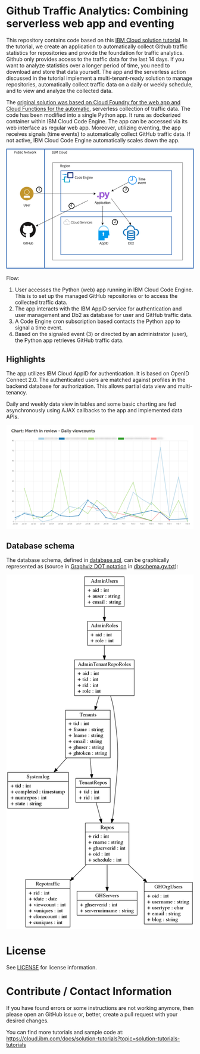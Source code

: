 # Github Traffic Analytics: Combining serverless web app and eventing
This repository contains code based on this [IBM Cloud solution tutorial](https://cloud.ibm.com/docs/solution-tutorials?topic=solution-tutorials-serverless-github-traffic-analytics). In the tutorial, we create an application to automatically collect Github traffic statistics for repositories and provide the foundation for traffic analytics. Github only provides access to the traffic data for the last 14 days. If you want to analyze statistics over a longer period of time, you need to download and store that data yourself. The app and the serverless action discussed in the tutorial implement a multi-tenant-ready solution to manage repositories, automatically collect traffic data on a daily or weekly schedule, and to view and analyze the collected data.

The [original solution was based on Cloud Foundry for the web app and Cloud Functions for the automatic](https://github.com/IBM-Cloud/github-traffic-stats/tree/cloudfoundry), serverless collection of traffic data. The code has been modified into a single Python app. It runs as dockerized container within IBM Cloud Code Engine. The app can be accessed via its web interface as regular web app. Moreover, utilizing eventing, the app receives signals (time events) to automatically collect GitHub traffic data. If not active, IBM Cloud Code Engine automatically scales down the app.

![Architecture diagram](serverless-github-traffic-stats.png)

Flow:
1. User accesses the Python (web) app running in IBM Cloud Code Engine. This is to set up the managed GitHub repositories or to access the collected traffic data.
2. The app interacts with the IBM AppID service for authentication and user management and Db2 as database for user and GitHub traffic data.
3. A Code Engine cron subscription based contacts the Python app to signal a time event.
4. Based on the signaled event (3) or directed by an administrator (user), the Python app retrieves GitHub traffic data.


## Highlights
The app utilizes IBM Cloud AppID for authentication. It is based on OpenID Connect 2.0. The authenticated users are matched against profiles in the backend database for authorization. This allows partial data view and multi-tenancy.

Daily and weekly data view in tables and some basic charting are fed asynchronously using AJAX callbacks to the app and implemented data APIs.

![charting](screenshots/Charting.png)

## Database schema
The database schema, defined in [database.sql](backend/database.sql), can be graphically represented as (source in [Graphviz DOT notation](https://www.graphviz.org/documentation/) in [dbschema.gv.txt](dbschema.gv.txt)):

![](dbschema.png)


# License
See [LICENSE](LICENSE) for license information.


# Contribute / Contact Information
If you have found errors or some instructions are not working anymore, then please open an GitHub issue or, better, create a pull request with your desired changes.

You can find more tutorials and sample code at:
https://cloud.ibm.com/docs/solution-tutorials?topic=solution-tutorials-tutorials
